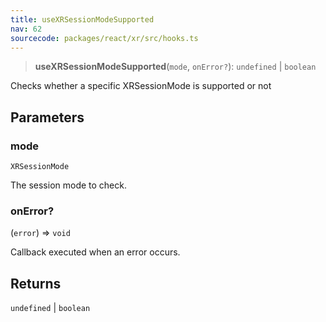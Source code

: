 ```yaml
---
title: useXRSessionModeSupported
nav: 62
sourcecode: packages/react/xr/src/hooks.ts
---
```


> **useXRSessionModeSupported**(`mode`, `onError?`): `undefined` \| `boolean`

Checks whether a specific XRSessionMode is supported or not

## Parameters

### mode

`XRSessionMode`

The session mode to check.

### onError?

(`error`) => `void`

Callback executed when an error occurs.

## Returns

`undefined` \| `boolean`
